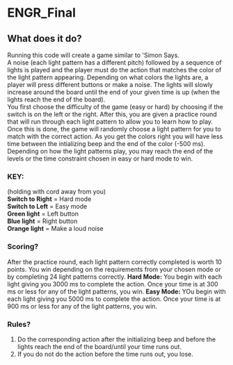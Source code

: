# ENGR_Final

## What does it do?

Running this code will create a game similar to 'Simon Says.<br />
A noise (each light pattern has a different pitch) followed by a sequence of lights is played and the player must do the action that matches the color of the light pattern appearing. Depending on what colors the lights are, a player will press different buttons or make a noise. The lights will slowly increase around the board until the end of your given time is up (when the lights reach the end of the board).<br />
You first choose the difficulty of the game (easy or hard) by choosing if the switch is on the left or the right. After this, you are given a practice round that will run through each light pattern to allow you to learn how to play. Once this is done, the game will randomly choose a light pattern for you to match with the correct action. As you get the colors right you will have less time between the intializing beep and the end of the color (-500 ms). Depending on how the light patterns play, you may reach the end of the levels or the time constraint chosen in easy or hard mode to win.

### KEY:
(holding with cord away from you)<br />
**Switch to Right** = Hard mode<br />
**Switch to Left** = Easy mode<br />
**Green light** = Left button<br />
**Blue light** = Right button<br />
**Orange light** = Make a loud noise<br />

### Scoring?
After the practice round, each light pattern correctly completed is worth 10 points. You win depending on the requirements from your chosen mode or by completing 24 light patterns correctly.
**Hard Mode:** You begin with each light giving you 3000 ms to complete the action. Once your time is at 300 ms or less for any of the light patterns, you win.
**Easy Mode:** YOu begin with each light giving you 5000 ms to complete the action. Once your time is at 900 ms or less for any of the light patterns, you win.

### Rules?
1. Do the corresponding action after the initializing beep and before the lights reach the end of the board/until your time runs out.
2. If you do not do the action before the time runs out, you lose.

